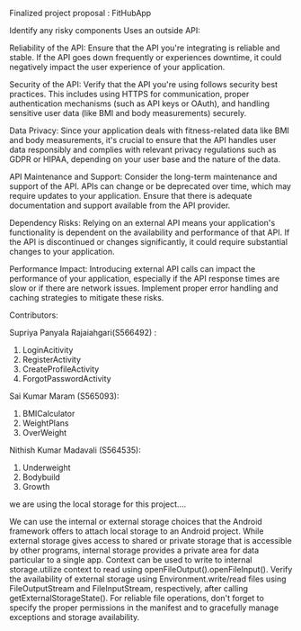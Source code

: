 Finalized project proposal : FitHubApp


Identify any risky components
Uses an outside API: 

Reliability of the API: Ensure that the API you're integrating is reliable and stable. If the API goes down frequently or experiences downtime, 
it could negatively impact the user experience of your application.

Security of the API: Verify that the API you're using follows security best practices. This includes using HTTPS for communication, 
proper authentication mechanisms (such as API keys or OAuth), and handling sensitive user data (like BMI and body measurements) securely.

Data Privacy: Since your application deals with fitness-related data like BMI and body measurements, it's crucial to ensure 
that the API handles user data responsibly and complies with relevant privacy regulations such as GDPR or HIPAA, depending on your user base and the nature of the data.

API Maintenance and Support: Consider the long-term maintenance and support of the API. APIs can change or be deprecated over time, 
which may require updates to your application. Ensure that there is adequate documentation and support available from the API provider.

Dependency Risks: Relying on an external API means your application's functionality is dependent on the availability and performance of that API.
If the API is discontinued or changes significantly, it could require substantial changes to your application.

Performance Impact: Introducing external API calls can impact the performance of your application, 
especially if the API response times are slow or if there are network issues. Implement proper error handling and caching strategies to mitigate these risks.





Contributors:

Supriya Panyala Rajaiahgari(S566492) :
1.	LoginAcitivity
2.	RegisterActivity
3.	CreateProfileActivity
4.	ForgotPasswordActivity


Sai Kumar Maram (S565093):
1.	BMICalculator
2.	WeightPlans
3.	OverWeight


Nithish Kumar Madavali (S564535):
1.	Underweight
2.	Bodybuild
3.	Growth


we are using  the local storage for this project....



We can use the internal or external storage choices that the Android framework offers to attach local storage to an Android project. While external storage gives access to shared or private storage that is accessible by other programs, internal storage provides a private area for data particular to a single app. Context can be used to write to internal storage.utilize context to read using openFileOutput().openFileInput(). Verify the availability of external storage using Environment.write/read files using FileOutputStream and FileInputStream, respectively, after calling getExternalStorageState(). For reliable file operations, don't forget to specify the proper permissions in the manifest and to gracefully manage exceptions and storage availability.








